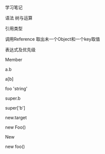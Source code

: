 学习笔记

语法 树与运算

引用类型

调用Reference  取出未一个Object和一个key取值

表达式及优先级

Member

a.b

a[b]

foo 'string'

super.b

super['b']

new.target

new Foo()

New

new foo()
